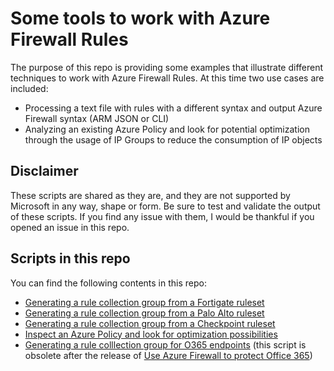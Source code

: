 # Some tools to work with Azure Firewall Rules

The purpose of this repo is providing some examples that illustrate different techniques to work with Azure Firewall Rules. At this time two use cases are included:

- Processing a text file with rules with a different syntax and output Azure Firewall syntax (ARM JSON or CLI)
- Analyzing an existing Azure Policy and look for potential optimization through the usage of IP Groups to reduce the consumption of IP objects

## Disclaimer

These scripts are shared as they are, and they are not supported by Microsoft in any way, shape or form. Be sure to test and validate the output of these scripts. If you find any issue with them, I would be thankful if you opened an issue in this repo.

## Scripts in this repo

You can find the following contents in this repo:

- [Generating a rule collection group from a Fortigate ruleset](./Fortigate/README.md)
- [Generating a rule collection group from a Palo Alto ruleset](./PaloAlto/README.md)
- [Generating a rule collection group from a Checkpoint ruleset](./Checkpoint/README.md)
- [Inspect an Azure Policy and look for optimization possibilities](./Optimize/README.md)
- [Generating a rule colllection group for O365 endpoints](./O365/README.md) (this script is obsolete after the release of [Use Azure Firewall to protect Office 365](https://learn.microsoft.com/en-us/azure/firewall/protect-office-365))
